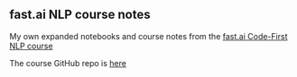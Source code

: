 ## fast.ai NLP course notes

My own expanded notebooks and course notes from the [fast.ai Code-First NLP course](https://www.fast.ai/2019/07/08/fastai-nlp/)

The course GitHub repo is [here](https://github.com/fastai/course-nlp)
